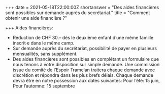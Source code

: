 +++
date = 2021-05-18T22:00:00Z
shortanswer = "Des aides financières sont possibles sur demande auprès du secrétariat."
title = "Comment obtenir une aide financière ?"

+++
Aides financières:

* Réduction de CHF 30.– dès le deuxième enfant d’une même fa­mille inscrit∙e dans le même camp. 
* Sur demande auprès du secrétariat, possibilité de payer en plusieurs mensualités, sans supplément. 
* Des aides financières sont possibles en complétant un formulaire que nous tenons à votre disposition sur simple demande. Une commission issue du comité de l’Espoir Tramelan traitera chaque demande avec discrétion et répondra dans les plus brefs délais. Chaque demande devra être en notre possession aux dates suivantes: Pour l’été: 15 juin, Pour l’automne: 15 septembre